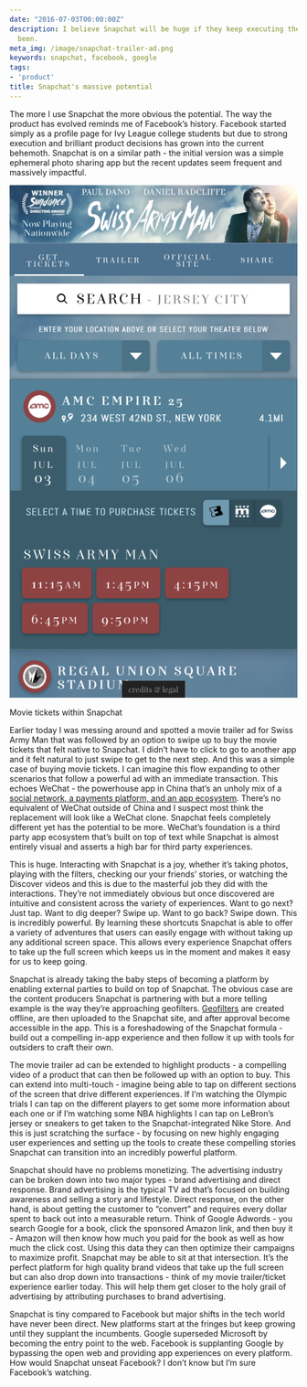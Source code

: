 ```yaml
---
date: "2016-07-03T00:00:00Z"
description: I believe Snapchat will be huge if they keep executing the way they have
  been.
meta_img: /image/snapchat-trailer-ad.png
keywords: snapchat, facebook, google
tags:
- 'product'
title: Snapchat's massive potential
---
```


The more I use Snapchat the more obvious the potential. The way the product has evolved reminds me of Facebook’s history. Facebook started simply as a profile page for Ivy League college students but due to strong execution and brilliant product decisions has grown into the current behemoth. Snapchat is on a similar path - the initial version was a simple ephemeral photo sharing app but the recent updates seem frequent and massively impactful.

<div class="right10">
  <img src="/image/snapchat-trailer-ad.png" alt="Land area of history's largest empires" data-width="750" data-height="1334" data-layout="responsive" />
  <p class="caption">Movie tickets within Snapchat</p>
</div>

Earlier today I was messing around and spotted a movie trailer ad for Swiss Army Man that was followed by an option to swipe up to buy the movie tickets that felt native to Snapchat. I didn’t have to click to go to another app and it felt natural to just swipe to get to the next step. And this was a simple case of buying movie tickets. I can imagine this flow expanding to other scenarios that follow a powerful ad with an immediate transaction. This echoes WeChat - the powerhouse app in China that’s an unholy mix of a [social network, a payments platform, and an app ecosystem](http://a16z.com/2015/08/06/wechat-china-mobile-first/). There’s no equivalent of WeChat outside of China and I suspect most think the replacement will look like a WeChat clone. Snapchat feels completely different yet has the potential to be more. WeChat’s foundation is a third party app ecosystem that’s built on top of text while Snapchat is almost entirely visual and asserts a high bar for third party experiences.

This is huge. Interacting with Snapchat is a joy, whether it’s taking photos, playing with the filters, checking our your friends’ stories, or watching the Discover videos and this is due to the masterful job they did with the interactions. They’re not immediately obvious but once discovered are intuitive and consistent across the variety of experiences. Want to go next? Just tap. Want to dig deeper? Swipe up. Want to go back? Swipe down. This is incredibly powerful. By learning these shortcuts Snapchat is able to offer a variety of adventures that users can easily engage with without taking up any additional screen space. This allows every experience Snapchat offers to take up the full screen which keeps us in the moment and makes it easy for us to keep going.

Snapchat is already taking the baby steps of becoming a platform by enabling external parties to build on top of Snapchat. The obvious case are the content producers Snapchat is partnering with but a more telling example is the way they’re approaching geofilters. [Geofilters](https://snapchat.com/geofilters) are created offline, are then uploaded to the Snapchat site, and after approval become accessible in the app. This is a foreshadowing of the Snapchat formula - build out a compelling in-app experience and then follow it up with tools for outsiders to craft their own.

The movie trailer ad can be extended to highlight products - a compelling video of a product that can then be followed up with an option to buy. This can extend into multi-touch - imagine being able to tap on different sections of the screen that drive different experiences. If I’m watching the Olympic trials I can tap on the different players to get some more information about each one or if I’m watching some NBA highlights I can tap on LeBron’s jersey or sneakers to get taken to the Snapchat-integrated Nike Store. And this is just scratching the surface - by focusing on new highly engaging user experiences and setting up the tools to create these compelling stories Snapchat can transition into an incredibly powerful platform.

Snapchat should have no problems monetizing. The advertising industry can be broken down into two major types - brand advertising and direct response. Brand advertising is the typical TV ad that’s focused on building awareness and selling a story and lifestyle. Direct response, on the other hand, is about getting the customer to “convert” and requires every dollar spent to back out into a measurable return. Think of Google Adwords - you search Google for a book, click the sponsored Amazon link, and then buy it - Amazon will then know how much you paid for the book as well as how much the click cost. Using this data they can then optimize their campaigns to maximize profit. Snapchat may be able to sit at that intersection. It’s the perfect platform for high quality brand videos that take up the full screen but can also drop down into transactions - think of my movie trailer/ticket experience earlier today. This will help them get closer to the holy grail of advertising by attributing purchases to brand advertising.

Snapchat is tiny compared to Facebook but major shifts in the tech world have never been direct. New platforms start at the fringes but keep growing until they supplant the incumbents. Google superseded Microsoft by becoming the entry point to the web. Facebook is supplanting Google by bypassing the open web and providing app experiences on every platform. How would Snapchat unseat Facebook? I don’t know but I’m sure Facebook’s watching.
